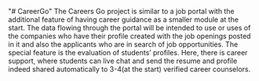 "# CareerGo" 
The Careers Go project is similar to a job portal with the additional feature of having career guidance as a smaller module at the start. The data flowing through the portal will be intended to use or uses of the companies who have their profile created with the job openings posted in it and also the applicants who are in search of job opportunities.
The special feature is the evaluation of students’ profiles. Here, there is career support, where
students can live chat and send the resume and profile indeed shared automatically to 3-4(at the start) verified career counselors.
